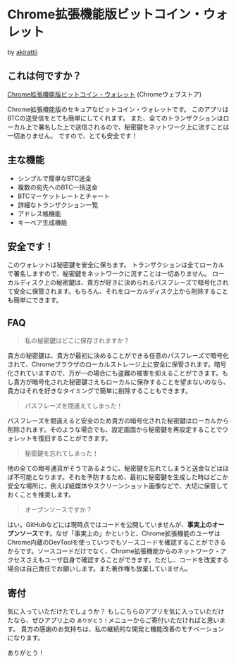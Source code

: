 # Chrome拡張機能版ビットコイン・ウォレット
  
  by [akirattii](https://plus.google.com/+AkiraTanakaakirattii)

## これは何ですか？

[Chrome拡張機能版ビットコイン・ウォレット](https://chrome.google.com/webstore/detail/bitcoin-wallet/hhcbajigejlknfnpfpckkfojjbbgflej) (Chromeウェブストア)  
  
Chrome拡張機能版のセキュアなビットコイン・ウォレットです。
このアプリはBTCの送受信をとても簡単にしてくれます。
また、全てのトランザクションはローカル上で署名した上で送信されるので、秘密鍵をネットワーク上に流すことは一切ありません。
ですので、とても安全です！


## 主な機能

- シンプルで簡単なBTC送金
- 複数の宛先へのBTC一括送金
- BTCマーケットレートとチャート
- 詳細なトランザクション一覧
- アドレス帳機能
- キーペア生成機能


## 安全です！

このウォレットは秘密鍵を安全に保ちます。
トランザクションは全てローカルで署名しますので、秘密鍵をネットワークに流すことは一切ありません。
ローカルディスク上の秘密鍵は、貴方が好きに決められるパスフレーズで暗号化されて安全に保管されます。もちろん、それをローカルディスク上から削除することも簡単にできます。


## FAQ

> 私の秘密鍵はどこに保存されますか？

貴方の秘密鍵は、貴方が最初に決めることができる任意のパスフレーズで暗号化されて、Chromeブラウザのローカルストレージ上に安全に保管されます。暗号化されていますので、万が一の場合にも盗難の被害を抑えることができます。もし貴方が暗号化された秘密鍵さえもローカルに保存することを望まないのなら、貴方はそれを好きなタイミングで簡単に削除することもできます。

> パスフレーズを間違えてしまった！

パスフレーズを間違えると安全のため貴方の暗号化された秘密鍵はローカルから削除されます。そのような場合でも、設定画面から秘密鍵を再設定することでウォレットを復旧することができます。

> 秘密鍵を忘れてしまった！

他の全ての暗号通貨がそうであるように、秘密鍵を忘れてしまうと送金などはほぼ不可能となります。それを予防するため、最初に秘密鍵を生成した時はどこか安全な場所に、例えば紙媒体やスクリーンショット画像などで、大切に保管しておくことを推奨します。

> オープンソースですか？

はい。GitHubなどには現時点ではコードを公開していませんが、**事実上のオープンソース**です。なぜ「事実上の」かというと、Chrome拡張機能のユーザはChrome内蔵のDevToolを使っていつでもソースコードを確認することができるからです。ソースコードだけでなく、Chrome拡張機能からのネットワーク・アクセスさえもユーザ自身で確認することができます。ただし、コードを改変する場合は自己責任でお願いします。また著作権も放棄していません。


## 寄付

気に入っていただけたでしょうか？
もしこちらのアプリを気に入っていただけたなら、ぜひアプリ上の `ありがとう！`メニューからご寄付いただければと思います。
貴方の感謝のお気持ちは、私の継続的な開発と機能改善のモチベーションになります。
  
ありがとう！